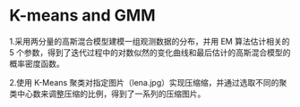 # K-means and GMM
1.采用两分量的高斯混合模型建模一组观测数据的分布，并用 EM 算法估计相关的 5 个参数，得到了迭代过程中的对数似然的变化曲线和最后估计的高斯混合模型的概率密度函数。

2.使用 K-Means 聚类对指定图片（lena.jpg）实现压缩缩，并通过选取不同的聚类中心数来调整压缩的比例，得到了一系列的压缩图片。
